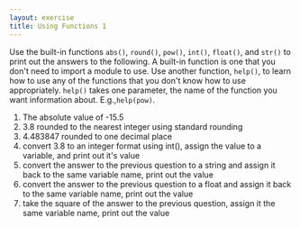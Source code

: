 ```yaml
---
layout: exercise
title: Using Functions 1
---
```


Use the built-in functions `abs()`, `round()`, `pow()`, `int()`, `float()`, and
`str()` to print out the answers to the following. A built-in function is one
that you don't need to import a module to use. Use another function, `help()`,
to learn how to use any of the functions that you don't know how to use
appropriately. `help()` takes one parameter, the name of the function you want
information about. E.g.,`help(pow)`.

1. The absolute value of -15.5
2. 3.8 rounded to the nearest integer using standard rounding
3. 4.483847 rounded to one decimal place
4. convert 3.8 to an integer format using int(), assign the value to a
variable, and print out it's value
5. convert the answer to the previous question to a string and assign it
back to the same variable name, print out the value
6. convert the answer to the previous question to a float and assign it
back to the same variable name, print out the value
7. take the square of the answer to the previous question, assign it the
same variable name, print out the value
